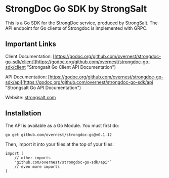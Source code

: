 # StrongDoc Go SDK by StrongSalt
This is a Go SDK for the [StrongDoc](https://api.strongsalt.com "Strongdoc API") service, produced by StrongSalt. The API endpoint for Go clients of Strongdoc is implemented with GRPC.

## Important Links

Client Documentation: [https://godoc.org/github.com/overnest/strongdoc-go-sdk/client](https://godoc.org/github.com/overnest/strongdoc-go-sdk/client "Strongsalt Go Client API Documentation")

API Documentation: [https://godoc.org/github.com/overnest/strongdoc-go-sdk/api](https://godoc.org/github.com/overnest/strongdoc-go-sdk/api "Strongsalt Go API Documentation")

Website: [strongsalt.com](https://www.strongsalt.com "Strongsalt website")

## Installation

The API is available as a Go Module. You must first do:

`go get github.com/overnest/strongdoc-go@v0.1.12`

Then, import it into your files at the top of your files:

```
import (
    // other imports
    "github.com/overnest/strongdoc-go-sdk/api"`
    // even more imports
)
```
